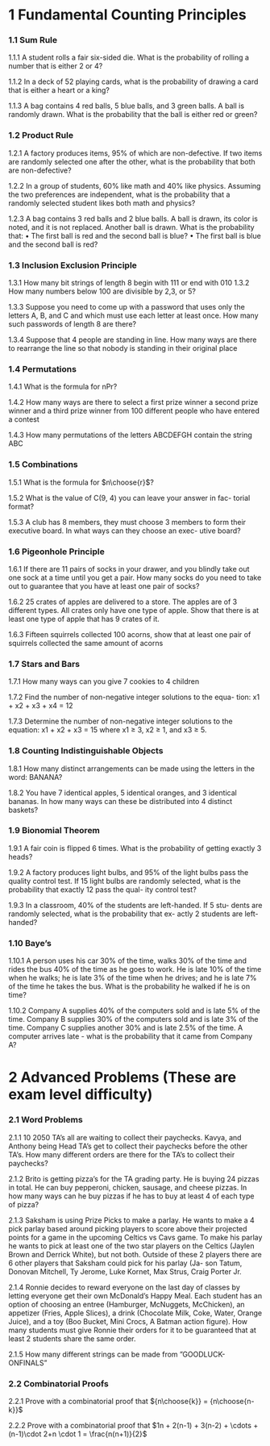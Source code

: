 # 1 Fundamental Counting Principles
### 1.1 Sum Rule
1.1.1 A student rolls a fair six-sided die. What is the probability of rolling a number that is either 2 or 4?

1.1.2 In a deck of 52 playing cards, what is the probability of drawing
a card that is either a heart or a king?

1.1.3 A bag contains 4 red balls, 5 blue balls, and 3 green balls. A
ball is randomly drawn. What is the probability that the ball
is either red or green?
### 1.2 Product Rule
1.2.1 A factory produces items, 95% of which are non-defective. If
two items are randomly selected one after the other, what is
the probability that both are non-defective?

1.2.2 In a group of students, 60% like math and 40% like physics.
Assuming the two preferences are independent, what is the
probability that a randomly selected student likes both math
and physics?

1.2.3 A bag contains 3 red balls and 2 blue balls. A ball is drawn, its
color is noted, and it is not replaced. Another ball is drawn.
What is the probability that:
• The first ball is red and the second ball is blue?
• The first ball is blue and the second ball is red?

### 1.3 Inclusion Exclusion Principle
1.3.1 How many bit strings of length 8 begin with 111 or end with
010
1.3.2 How many numbers below 100 are divisible by 2,3, or 5?

1.3.3 Suppose you need to come up with a password that uses only
the letters A, B, and C and which must use each letter at least
once. How many such passwords of length 8 are there?

1.3.4 Suppose that 4 people are standing in line. How many ways
are there to rearrange the line so that nobody is standing in
their original place

### 1.4 Permutations
1.4.1 What is the formula for nPr?

1.4.2 How many ways are there to select a first prize winner a
second prize winner and a third prize winner from 100 different
people who have entered a contest

1.4.3 How many permutations of the letters ABCDEFGH contain
the string ABC

### 1.5 Combinations
1.5.1 What is the formula for $n\choose{r}$?

1.5.2 What is the value of C(9, 4) you can leave your answer in fac-
torial format?

1.5.3 A club has 8 members, they must choose 3 members to form
their executive board. In what ways can they choose an exec-
utive board?

### 1.6 Pigeonhole Principle
1.6.1 If there are 11 pairs of socks in your drawer, and you blindly
take out one sock at a time until you get a pair. How many
socks do you need to take out to guarantee that you have at
least one pair of socks?

1.6.2 25 crates of apples are delivered to a store. The apples are of
3 different types. All crates only have one type of apple. Show
that there is at least one type of apple that has 9 crates of it.

1.6.3 Fifteen squirrels collected 100 acorns, show that at least one
pair of squirrels collected the same amount of acorns

### 1.7 Stars and Bars
1.7.1 How many ways can you give 7 cookies to 4 children

1.7.2 Find the number of non-negative integer solutions to the equa-
tion:
x1 + x2 + x3 + x4 = 12

1.7.3 Determine the number of non-negative integer solutions to the
equation:
x1 + x2 + x3 = 15
where x1 ≥ 3, x2 ≥ 1, and x3 ≥ 5.

### 1.8 Counting Indistinguishable Objects
1.8.1 How many distinct arrangements can be made using the letters
in the word:
BANANA?

1.8.2 You have 7 identical apples, 5 identical oranges, and 3 identical
bananas. In how many ways can these be distributed into 4
distinct baskets?

### 1.9 Bionomial Theorem
1.9.1 A fair coin is flipped 6 times. What is the probability of getting
exactly 3 heads?

1.9.2 A factory produces light bulbs, and 95% of the light bulbs
pass the quality control test. If 15 light bulbs are randomly
selected, what is the probability that exactly 12 pass the qual-
ity control test?

1.9.3 In a classroom, 40% of the students are left-handed. If 5 stu-
dents are randomly selected, what is the probability that ex-
actly 2 students are left-handed?

### 1.10 Baye’s
1.10.1 A person uses his car 30% of the time, walks 30% of the time
and rides the bus 40% of the time as he goes to work. He
is late 10% of the time when he walks; he is late 3% of the
time when he drives; and he is late 7% of the time he takes
the bus. What is the probability he walked if he is on time?

1.10.2 Company A supplies 40% of the computers sold and is late
5% of the time. Company B supplies 30% of the computers
sold and is late 3% of the time. Company C supplies another
30% and is late 2.5% of the time. A computer arrives late -
what is the probability that it came from Company A?

# 2 Advanced Problems (These are exam level difficulty)
### 2.1 Word Problems
2.1.1 10 2050 TA’s all are waiting to collect their paychecks. Kavya,
and Anthony being Head TA’s get to collect their paychecks
before the other TA’s. How many different orders are there
for the TA’s to collect their paychecks?

2.1.2 Brito is getting pizza’s for the TA grading party. He is buying
24 pizzas in total. He can buy pepperoni, chicken, sausage,
and cheese pizzas. In how many ways can he buy pizzas if he
has to buy at least 4 of each type of pizza?

2.1.3 Saksham is using Prize Picks to make a parlay. He wants
to make a 4 pick parlay based around picking players to score
above their projected points for a game in the upcoming Celtics
vs Cavs game. To make his parlay he wants to pick at least
one of the two star players on the Celtics (Jaylen Brown and
Derrick White), but not both. Outside of these 2 players there
are 6 other players that Saksham could pick for his parlay (Ja-
son Tatum, Donovan Mitchell, Ty Jerome, Luke Kornet, Max
Strus, Craig Porter Jr.

2.1.4 Ronnie decides to reward everyone on the last day of classes
by letting everyone get their own McDonald’s Happy Meal.
Each student has an option of choosing an entree (Hamburger,
McNuggets, McChicken), an appetizer (Fries, Apple Slices), a
drink (Chocolate Milk, Coke, Water, Orange Juice), and a toy
(Boo Bucket, Mini Crocs, A Batman action figure). How many
students must give Ronnie their orders for it to be guaranteed
that at least 2 students share the same order.

2.1.5 How many different strings can be made from ”GOODLUCK-
ONFINALS”

### 2.2 Combinatorial Proofs
2.2.1 Prove with a combinatorial proof that ${n\choose{k}} = {n\choose{n-k}}$

2.2.2 Prove with a combinatorial proof that $1n + 2(n-1) + 3(n-2) + \cdots + (n-1)\cdot 2+n \cdot 1 = \frac{n(n+1)}{2}$
